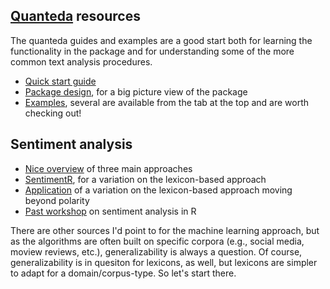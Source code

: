 ## [Quanteda](https://docs.quanteda.io/index.html) resources

The quanteda guides and examples are a good start both for learning the functionality in the package and for understanding some of the more common text analysis procedures.

* [Quick start guide](https://docs.quanteda.io/articles/quickstart.html)
* [Package design](https://docs.quanteda.io/articles/pkgdown/design.html), for a big picture view of the package
* [Examples](https://docs.quanteda.io/index.html), several are available from the tab at the top and are worth checking out!

## Sentiment analysis

* [Nice overview](https://monkeylearn.com/sentiment-analysis/) of three main approaches
* [SentimentR](https://github.com/trinker/sentimentr), for a variation on the lexicon-based approach
* [Application](http://journals.sagepub.com/doi/abs/10.1177/0002716215569217) of a variation on the lexicon-based approach moving beyond polarity
* [Past workshop](http://static.lib.virginia.edu/statlab/materials/workshops/sentimentMaterials.zip) on sentiment analysis in R

There are other sources I'd point to for the machine learning approach, but as the algorithms are often built on specific corpora (e.g., social media, moview reviews, etc.), generalizability is always a question. Of course, generalizability is in quesiton for lexicons, as well, but lexicons are simpler to adapt for a domain/corpus-type. So let's start there.
